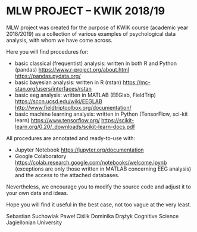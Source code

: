 # MLW PROJECT – KWIK 2018/19
MLW project was created for the purpose of KWIK course (academic year 2018/2019) 
as a collection of various examples of psychological data analysis, with whom we have come across. 

Here you will find procedures for:  
- basic classical (frequentist) analysis:
  written in both R and Python (pandas) 
    https://www.r-project.org/about.html
    https://pandas.pydata.org/
- basic bayesian analysis:
  written in R (rstan)
    https://mc-stan.org/users/interfaces/rstan
- basic eeg analysis:
  written in MATLAB (EEGlab, FieldTrip)
    https://sccn.ucsd.edu/wiki/EEGLAB
    http://www.fieldtriptoolbox.org/documentation/
- basic machine learning analysis:
  written in Python (TensorFlow, sci-kit learn)
    https://www.tensorflow.org/
    https://scikit-learn.org/0.20/_downloads/scikit-learn-docs.pdf  

All procedures are annotated and ready-to-use with:
- Jupyter Notebook
https://jupyter.org/documentation
- Google Colaboratory 
https://colab.research.google.com/notebooks/welcome.ipynb
(exceptions are only those written in MATLAB concerning EEG analysis) and the access to the attached databases.

Nevertheless, we encourage you to modify the source code and adjust it to your own data and ideas. 

Hope you will find it useful in the best case, not too vague at the very least. 

Sebastian Suchowiak
Paweł Ciślik
Dominika Drążyk 
Cognitive Science
Jagiellonian University 
